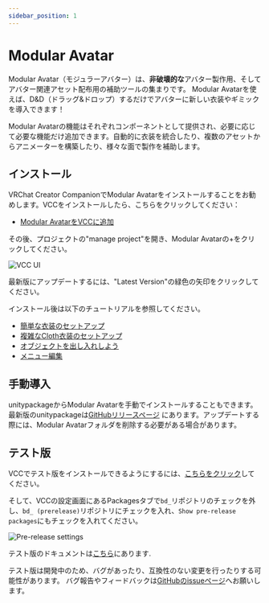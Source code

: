```yaml
---
sidebar_position: 1
---
```


# Modular Avatar

Modular Avatar（モジュラーアバター）は、**非破壊的な**アバター製作用、そしてアバター関連アセット配布用の補助ツールの集まりです。
Modular Avatarを使えば、D&D（ドラッグ&ドロップ）するだけでアバターに新しい衣装やギミックを導入できます！

Modular Avatarの機能はそれぞれコンポーネントとして提供され、必要に応じて必要な機能だけ追加できます。自動的に衣装を統合したり、複数のアセットからアニメーターを構築したり、様々な面で製作を補助します。

## インストール

VRChat Creator CompanionでModular Avatarをインストールすることをお勧めします。VCCをインストールしたら、こちらをクリックしてください：
* [Modular AvatarをVCCに追加](vcc://vpm/addRepo?url=https://vpm.nadena.dev/vpm.json)

その後、プロジェクトの"manage project"を開き、Modular Avatarの+をクリックしてください。

![VCC UI](vcc-install.png)

最新版にアップデートするには、"Latest Version"の緑色の矢印をクリックしてください。

インストール後は以下のチュートリアルを参照してください。
* [簡単な衣装のセットアップ](/docs/tutorials/clothing/)
* [複雑なCloth衣装のセットアップ](/docs/tutorials/adv_clothing/)
* [オブジェクトを出し入れしよう](/docs/tutorials/object_toggle/)
* [メニュー編集](/docs/tutorials/menu/)

## 手動導入

unitypackageからModular Avatarを手動でインストールすることもできます。最新版のunitypackageは[GitHubリリースページ](https://github.com/bdunderscore/modular-avatar/releases)
にあります。アップデートする際には、Modular Avatarフォルダを削除する必要がある場合があります。

## テスト版

VCCでテスト版をインストールできるようにするには、[こちらをクリック](vcc://vpm/addRepo?url=https://vpm.nadena.dev/vpm-prerelease.json)してください。

そして、VCCの設定画面にあるPackagesタブで`bd_`リポジトリのチェックを外し、`bd_ (prerelease)`リポジトリにチェックを入れ、`Show pre-release packages`にもチェックを入れてください。

![Pre-release settings](prerelease.png)

テスト版のドキュメントは[こちら](https://modular-avatar.nadena.dev/dev/ja/)にあります.

テスト版は開発中のため、バグがあったり、互換性のない変更を行ったりする可能性があります。
バグ報告やフィードバックは[GitHubのissueページ](https://github.com/bdunderscore/modular-avatar/issues)へお願いします。